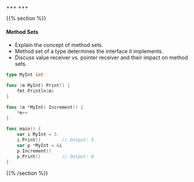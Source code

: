 +++
+++

{{% section %}}

#### Method Sets
<!-- TODO: Needs more explanation -->
- Explain the concept of method sets.
- Method set of a type determines the interface it implements.
- Discuss value receiver vs. pointer receiver and their impact on method sets.
  
```go
type MyInt int

func (m MyInt) Print() {
    fmt.Println(m)
}

func (m *MyInt) Increment() {
    *m++
}

func main() {
    var i MyInt = 5
    i.Print()        // Output: 5
    var p *MyInt = &i
    p.Increment()
    p.Print()        // Output: 6
}
```


{{% /section %}}
